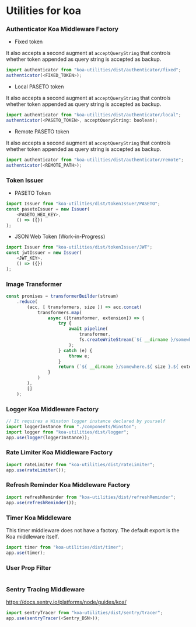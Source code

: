 # Utilities for koa

### Authenticator Koa Middleware Factory

* Fixed token

It also accepts a second augment at ```acceptQueryString``` that controls whether
token appended as query string is accepted as backup.

```javascript
import authenticator from "koa-utilities/dist/authenticator/fixed"; 
authenticator(<FIXED_TOKEN>); 
```

* Local PASETO token

It also accepts a second augment at ```acceptQueryString``` that controls whether 
token appended as query string is accepted as backup. 

```javascript
import authenticator from "koa-utilities/dist/authenticator/local"; 
authenticator(<PASETO_TOKEN>, acceptQueryString: boolean); 
```

* Remote PASETO token

It also accepts a second augment at ```acceptQueryString``` that controls whether 
token appended as query string is accepted as backup.

```javascript
import authenticator from "koa-utilities/dist/authenticator/remote"; 
authenticator(<REMOTE_PATH>); 
```

### Token Issuer

* PASETO Token

```javascript
import Issuer from "koa-utilities/dist/tokenIssuer/PASETO";
const pasetoIssuer = new Issuer(
    <PASETO_HEX_KEY>,
    () => ({})
);
```

* JSON Web Token (Work-in-Progress)

```javascript
import Issuer from "koa-utilities/dist/tokenIssuer/JWT";
const jwtIssuer = new Issuer(
    <JWT_KEY>,
    () => ({})
);
```

### Image Transformer

```javascript
const promises = transformerBuilder(stream)
    .reduce(
        (acc, [ transformers, size ]) => acc.concat(
            transformers.map(
                async ([transformer, extension]) => {
                    try {
                        await pipeline(
                            transformer,
                            fs.createWriteStream(`${ __dirname }/somewhere.${ size }.${ extension }`)
                        );
                    } catch (e) {
                        throw e;
                    }
                    return (`${ __dirname }/somewhere.${ size }.${ extension }`);
                }
            )
        ),
        []
    );
```

### Logger Koa Middleware Factory

```javascript
// It requires a Winston logger instance declared by yourself
import loggerInstance from "./components/Winston";
import logger from "koa-utilities/dist/logger";
app.use(logger(loggerInstance)); 
```

### Rate Limiter Koa Middleware Factory

```javascript
import rateLimiter from "koa-utilities/dist/rateLimiter";
app.use(rateLimiter()); 
```

### Refresh Reminder Koa Middleware Factory

```javascript
import refreshReminder from "koa-utilities/dist/refreshReminder";
app.use(refreshReminder()); 
```

### Timer Koa Middleware

This timer middleware does not have a factory. 
The default export is the Koa middleware itself. 

```javascript
import timer from "koa-utilities/dist/timer";
app.use(timer); 
```

### User Prop Filter

```javascript

```

### Sentry Tracing Middleware
https://docs.sentry.io/platforms/node/guides/koa/

```javascript
import sentryTracer from "koa-utilities/dist/sentry/tracer";
app.use(sentryTracer(<Sentry_DSN>)); 
```
